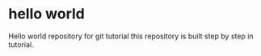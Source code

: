 # hello world
Hello world repository for git tutorial
this repository is built step by step in tutorial.